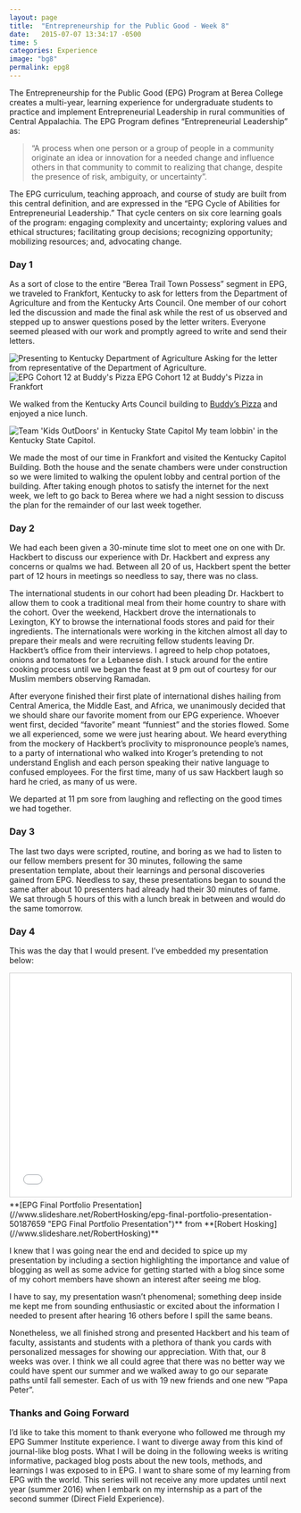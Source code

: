 ```yaml
---
layout: page
title:  "Entrepreneurship for the Public Good - Week 8"
date:   2015-07-07 13:34:17 -0500
time: 5
categories: Experience
image: "bg8"
permalink: epg8
---
```

The Entrepreneurship for the Public Good (EPG) Program at Berea College creates a multi-year, learning experience for undergraduate students to practice and implement Entrepreneurial Leadership in rural communities of Central Appalachia. The EPG Program defines “Entrepreneurial Leadership” as:

>    “A process when one person or a group of people in a community originate an idea or innovation for a needed change and influence others in that community to commit to realizing that change, despite the presence of risk, ambiguity, or uncertainty”.

The EPG curriculum, teaching approach, and course of study are built from this central definition, and are expressed in the “EPG Cycle of Abilities for Entrepreneurial Leadership.” That cycle centers on six core learning goals of the program: engaging complexity and uncertainty; exploring values and ethical structures; facilitating group decisions; recognizing opportunity; mobilizing resources; and, advocating change.

### Day 1

As a sort of close to the entire “Berea Trail Town Possess” segment in EPG, we traveled to Frankfort, Kentucky to ask for letters from the Department of Agriculture and from the Kentucky Arts Council. One member of our cohort led the discussion and made the final ask while the rest of us observed and stepped up to answer questions posed by the letter writers. Everyone seemed pleased with our work and promptly agreed to write and send their letters.

![Presenting to Kentucky Department of Agriculture](../../../../img/epg/dpt-ag.jpg) <span class="caption text-muted">Asking for the letter from representative of the Department of Agriculture.</span> ![EPG Cohort 12 at Buddy's Pizza](../../../../img/epg/buddys.jpg) <span class="caption text-muted">EPG Cohort 12 at Buddy's Pizza in Frankfort</span>

We walked from the Kentucky Arts Council building to [Buddy’s Pizza](”http://www.yelp.com/biz/buddys-pizza-frankfort”) and enjoyed a nice lunch.

![Team 'Kids OutDoors' in Kentucky State Capitol](../../../../img/epg/kod-frankfort.jpg) <span class="caption text-muted">My team lobbin' in the Kentucky State Capitol.</span>

We made the most of our time in Frankfort and visited the Kentucky Capitol Building. Both the house and the senate chambers were under construction so we were limited to walking the opulent lobby and central portion of the building. After taking enough photos to satisfy the internet for the next week, we left to go back to Berea where we had a night session to discuss the plan for the remainder of our last week together.

### Day 2

We had each been given a 30-minute time slot to meet one on one with Dr. Hackbert to discuss our experience with Dr. Hackbert and express any concerns or qualms we had. Between all 20 of us, Hackbert spent the better part of 12 hours in meetings so needless to say, there was no class.

The international students in our cohort had been pleading Dr. Hackbert to allow them to cook a traditional meal from their home country to share with the cohort. Over the weekend, Hackbert drove the internationals to Lexington, KY to browse the international foods stores and paid for their ingredients. The internationals were working in the kitchen almost all day to prepare their meals and were recruiting fellow students leaving Dr. Hackbert’s office from their interviews. I agreed to help chop potatoes, onions and tomatoes for a Lebanese dish. I stuck around for the entire cooking process until we began the feast at 9 pm out of courtesy for our Muslim members observing Ramadan.

After everyone finished their first plate of international dishes hailing from Central America, the Middle East, and Africa, we unanimously decided that we should share our favorite moment from our EPG experience. Whoever went first, decided “favorite” meant “funniest” and the stories flowed. Some we all experienced, some we were just hearing about. We heard everything from the mockery of Hackbert’s proclivity to mispronounce people’s names, to a party of international who walked into Kroger’s pretending to not understand English and each person speaking their native language to confused employees. For the first time, many of us saw Hackbert laugh so hard he cried, as many of us were.

We departed at 11 pm sore from laughing and reflecting on the good times we had together.

### Day 3

The last two days were scripted, routine, and boring as we had to listen to our fellow members present for 30 minutes, following the same presentation template, about their learnings and personal discoveries gained from EPG. Needless to say, these presentations began to sound the same after about 10 presenters had already had their 30 minutes of fame. We sat through 5 hours of this with a lunch break in between and would do the same tomorrow.

### Day 4

This was the day that I would present. I’ve embedded my presentation below:

<iframe src="//www.slideshare.net/slideshow/embed_code/key/fIz3WEJdgbriPS" marginwidth="0" marginheight="0" scrolling="no" style="border:1px solid #CCC; border-width:1px; margin-bottom:5px; max-width: 100%;" allowfullscreen="" width="100%" frameborder="0" height="400px"></iframe>

<div style="margin-bottom:5px">**[EPG Final Portfolio Presentation](//www.slideshare.net/RobertHosking/epg-final-portfolio-presentation-50187659 "EPG Final Portfolio Presentation")** from **[Robert Hosking](//www.slideshare.net/RobertHosking)**</div>

I knew that I was going near the end and decided to spice up my presentation by including a section highlighting the importance and value of blogging as well as some advice for getting started with a blog since some of my cohort members have shown an interest after seeing me blog.

I have to say, my presentation wasn’t phenomenal; something deep inside me kept me from sounding enthusiastic or excited about the information I needed to present after hearing 16 others before I spill the same beans.

Nonetheless, we all finished strong and presented Hackbert and his team of faculty, assistants and students with a plethora of thank you cards with personalized messages for showing our appreciation. With that, our 8 weeks was over. I think we all could agree that there was no better way we could have spent our summer and we walked away to go our separate paths until fall semester. Each of us with 19 new friends and one new “Papa Peter”.

### Thanks and Going Forward

I’d like to take this moment to thank everyone who followed me through my EPG Summer Institute experience. I want to diverge away from this kind of journal-like blog posts. What I will be doing in the following weeks is writing informative, packaged blog posts about the new tools, methods, and learnings I was exposed to in EPG. I want to share some of my learning from EPG with the world. This series will not receive any more updates until next year (summer 2016) when I embark on my internship as a part of the second summer (Direct Field Experience).
